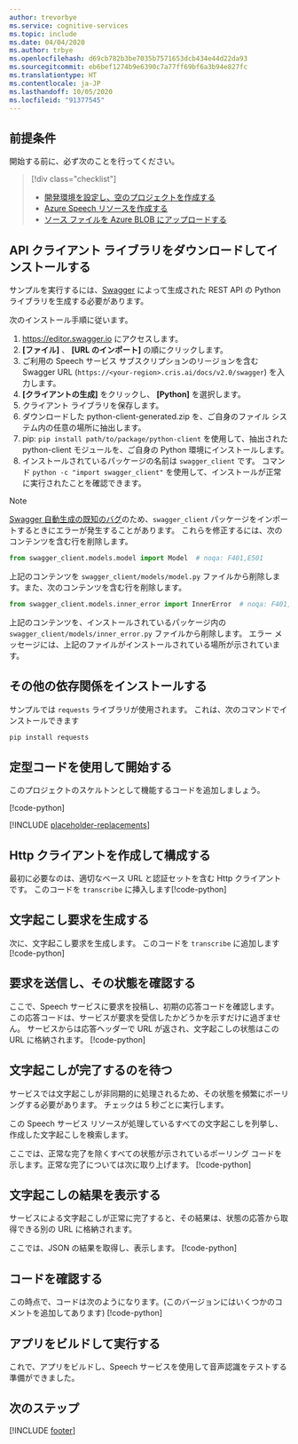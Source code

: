 ```yaml
---
author: trevorbye
ms.service: cognitive-services
ms.topic: include
ms.date: 04/04/2020
ms.author: trbye
ms.openlocfilehash: d69cb782b3be7035b7571653dcb434e44d22da93
ms.sourcegitcommit: eb6bef1274b9e6390c7a77ff69bf6a3b94e827fc
ms.translationtype: HT
ms.contentlocale: ja-JP
ms.lasthandoff: 10/05/2020
ms.locfileid: "91377545"
---
```

## <a name="prerequisites"></a>前提条件

開始する前に、必ず次のことを行ってください。

> [!div class="checklist"]
> * [開発環境を設定し、空のプロジェクトを作成する](../../../../quickstarts/setup-platform.md?pivots=programming-language-python)
> * [Azure Speech リソースを作成する](../../../../overview.md#try-the-speech-service-for-free)
> * [ソース ファイルを Azure BLOB にアップロードする](https://docs.microsoft.com/azure/storage/blobs/storage-quickstart-blobs-portal)

## <a name="download-and-install-the-api-client-library"></a>API クライアント ライブラリをダウンロードしてインストールする

サンプルを実行するには、[Swagger](https://swagger.io) によって生成された REST API の Python ライブラリを生成する必要があります。

次のインストール手順に従います。

1. https://editor.swagger.io にアクセスします。
1. **[ファイル]** 、 **[URL のインポート]** の順にクリックします。
1. ご利用の Speech サービス サブスクリプションのリージョンを含む Swagger URL (`https://<your-region>.cris.ai/docs/v2.0/swagger`) を入力します。
1. **[クライアントの生成]** をクリックし、 **[Python]** を選択します。
1. クライアント ライブラリを保存します。
1. ダウンロードした python-client-generated.zip を、ご自身のファイル システム内の任意の場所に抽出します。
1. pip: `pip install path/to/package/python-client` を使用して、抽出された python-client モジュールを、ご自身の Python 環境にインストールします。
1. インストールされているパッケージの名前は `swagger_client` です。 コマンド `python -c "import swagger_client"` を使用して、インストールが正常に実行されたことを確認できます。

> [!NOTE]
> [Swagger 自動生成の既知のバグ](https://github.com/swagger-api/swagger-codegen/issues/7541)のため、`swagger_client` パッケージをインポートするときにエラーが発生することがあります。
> これらを修正するには、次のコンテンツを含む行を削除します。
> ```py
> from swagger_client.models.model import Model  # noqa: F401,E501
> ```
> 上記のコンテンツを `swagger_client/models/model.py` ファイルから削除します。また、次のコンテンツを含む行を削除します。
> ```py
> from swagger_client.models.inner_error import InnerError  # noqa: F401,E501
> ```
> 上記のコンテンツを、インストールされているパッケージ内の `swagger_client/models/inner_error.py` ファイルから削除します。 エラー メッセージには、上記のファイルがインストールされている場所が示されています。

## <a name="install-other-dependencies"></a>その他の依存関係をインストールする

サンプルでは `requests` ライブラリが使用されます。 これは、次のコマンドでインストールできます

```bash
pip install requests
```

## <a name="start-with-some-boilerplate-code"></a>定型コードを使用して開始する

このプロジェクトのスケルトンとして機能するコードを追加しましょう。

[!code-python[](~/samples-cognitive-services-speech-sdk/quickstart/python/from-blob/python-client/main.py?range=1-2,7-34,115-119)]

[!INCLUDE [placeholder-replacements](../placeholder-replacement.md)]

## <a name="create-and-configure-an-http-client"></a>Http クライアントを作成して構成する
最初に必要なのは、適切なベース URL と認証セットを含む Http クライアントです。
このコードを `transcribe` に挿入します[!code-python[](~/samples-cognitive-services-speech-sdk/quickstart/python/from-blob/python-client/main.py?range=37-45)]

## <a name="generate-a-transcription-request"></a>文字起こし要求を生成する
次に、文字起こし要求を生成します。 このコードを `transcribe` に追加します[!code-python[](~/samples-cognitive-services-speech-sdk/quickstart/python/from-blob/python-client/main.py?range=52-54)]

## <a name="send-the-request-and-check-its-status"></a>要求を送信し、その状態を確認する
ここで、Speech サービスに要求を投稿し、初期の応答コードを確認します。 この応答コードは、サービスが要求を受信したかどうかを示すだけに過ぎません。 サービスからは応答ヘッダーで URL が返され、文字起こしの状態はこの URL に格納されます。
[!code-python[](~/samples-cognitive-services-speech-sdk/quickstart/python/from-blob/python-client/main.py?range=65-73)]

## <a name="wait-for-the-transcription-to-complete"></a>文字起こしが完了するのを待つ
サービスでは文字起こしが非同期的に処理されるため、その状態を頻繁にポーリングする必要があります。 チェックは 5 秒ごとに実行します。

この Speech サービス リソースが処理しているすべての文字起こしを列挙し、作成した文字起こしを検索します。

ここでは、正常な完了を除くすべての状態が示されているポーリング コードを示します。正常な完了については次に取り上げます。
[!code-python[](~/samples-cognitive-services-speech-sdk/quickstart/python/from-blob/python-client/main.py?range=75-94,99-112)]

## <a name="display-the-transcription-results"></a>文字起こしの結果を表示する
サービスによる文字起こしが正常に完了すると、その結果は、状態の応答から取得できる別の URL に格納されます。

ここでは、JSON の結果を取得し、表示します。
[!code-python[](~/samples-cognitive-services-speech-sdk/quickstart/python/from-blob/python-client/main.py?range=95-98)]

## <a name="check-your-code"></a>コードを確認する
この時点で、コードは次のようになります。(このバージョンにはいくつかのコメントを追加してあります) [!code-python[](~/samples-cognitive-services-speech-sdk/quickstart/python/from-blob/python-client/main.py?range=1-118)]

## <a name="build-and-run-your-app"></a>アプリをビルドして実行する

これで、アプリをビルドし、Speech サービスを使用して音声認識をテストする準備ができました。

## <a name="next-steps"></a>次のステップ

[!INCLUDE [footer](./footer.md)]
